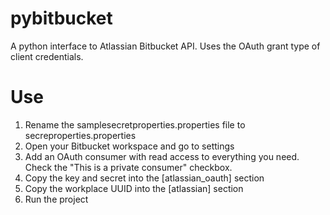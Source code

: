 # pybitbucket
A python interface to Atlassian Bitbucket API. Uses the OAuth grant type of client credentials.

# Use
1. Rename the samplesecretproperties.properties file to secreproperties.properties
2. Open your Bitbucket workspace and go to settings
3. Add an OAuth consumer with read access to everything you need. Check the "This is a private consumer" checkbox.
4. Copy the key and secret into the [atlassian_oauth] section
5. Copy the workplace UUID into the [atlassian] section
6. Run the project

